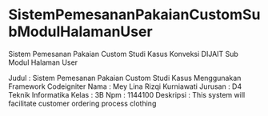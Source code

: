 # SistemPemesananPakaianCustomSubModulHalamanUser
Sistem Pemesanan Pakaian Custom Studi Kasus Konveksi DIJAIT Sub Modul Halaman User

Judul : Sistem Pemesanan Pakaian Custom Studi Kasus Menggunakan Framework Codeigniter
Nama : Mey Lina Rizqi Kurniawati
Jurusan : D4 Teknik Informatika
Kelas : 3B
Npm : 1144100
Deskripsi : This system will facilitate customer ordering process clothing
